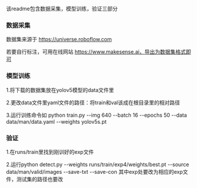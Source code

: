 该readme包含数据采集，模型训练，验证三部分
### 数据采集
数据集来源于 https://universe.roboflow.com

若要自行标注，可用在线网站 https://www.makesense.ai，导出为数据集格式即可
### 模型训练
1.将下载的数据集放在yolov5模型的data文件里

2.更改data文件里yaml文件的路径：将train和val该成在根目录里的相对路径

3.运行训练命令如 python train.py --img 640 --batch 16 --epochs 50 --data data/man/data.yaml --weights yolov5s.pt  

### 验证
1.在runs/train里找到刚训好的exp文件

2.运行python detect.py --weights runs/train/exp4/weights/best.pt --source data/man/valid/images --save-txt --save-con 其中exp处要改为相应的exp文件，测试集的路径也要改
